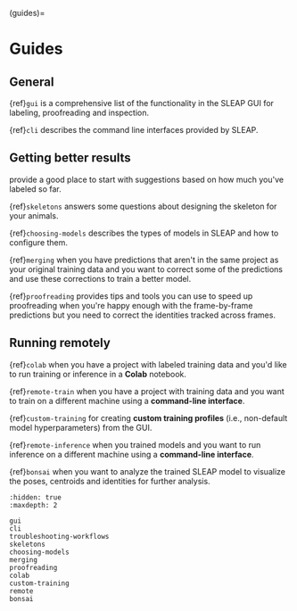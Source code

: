 (guides)=

# Guides

## General

{ref}`gui` is a comprehensive list of the functionality in the SLEAP GUI for labeling, proofreading and inspection.

{ref}`cli` describes the command line interfaces provided by SLEAP.

## Getting better results

[](troubleshooting-workflows) provide a good place to start with suggestions based on how much you've labeled so far.

{ref}`skeletons` answers some questions about designing the skeleton for your animals.

{ref}`choosing-models` describes the types of models in SLEAP and how to configure them.

{ref}`merging` when you have predictions that aren't in the same project as your original training data and you want to correct some of the predictions and use these corrections to train a better model.

{ref}`proofreading` provides tips and tools you can use to speed up proofreading when you're happy enough with the frame-by-frame predictions but you need to correct the identities tracked across frames.

## Running remotely

{ref}`colab` when you have a project with labeled training data and you'd like to run training or inference in a **Colab** notebook.

{ref}`remote-train` when you have a project with training data and you want to train on a different machine using a **command-line interface**.

{ref}`custom-training` for creating **custom training profiles** (i.e., non-default model hyperparameters) from the GUI.

{ref}`remote-inference` when you trained models and you want to run inference on a different machine using a **command-line interface**.

{ref}`bonsai` when you want to analyze the trained SLEAP model to visualize the poses, centroids and identities for further analysis.

```{toctree}
:hidden: true
:maxdepth: 2

gui
cli
troubleshooting-workflows
skeletons
choosing-models
merging
proofreading
colab
custom-training
remote
bonsai
```
